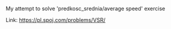 My attempt to solve 'predkosc_srednia/average speed' exercise

Link: https://pl.spoj.com/problems/VSR/